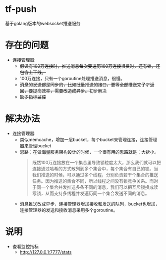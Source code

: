 # tf-push
基于golang版本的websocket推送服务

# 存在的问题

* 连接管理器:
    * ~~假设有100万连接时，推送消息每次要遍历100万连接很费时，还有锁，还包含上下线。~~
    * 100万连接，只有一个goroutine处理推送消息，很慢。
    * ~~消息的发送都是同步的，比如批量推送的接口，要等全部推送完了才返回，要提高效率，需要改造成异步。~~初步解决
    * ~~缺少指标监控~~

# 解决办法
* 连接管理器:
    * 类似memcache，增加一层bucket，每个bucket来管理连接，连接管理器来管理bucket
    * 思路：在做海量服务架构设计的时候，一个很有用的思路就是：大拆小。
        > 既然100万连接放在一个集合里导致锁粒度太大，那么我们就可以把连接通过哈希的方式散列到多个集合中，每个集合有自己的锁。当我们推送的时候，可以通过多个线程，分别负责若干个集合的推送任务。因为推送的集合不同，所以线程之间没有锁竞争关系。而对于同一个集合并发推送多条不同的消息，我们可以把互斥锁换成读写锁，从而支持多线程并发遍历同一个集合发送不同的消息。
    * 消息推送改成异步，连接管理器增加接收和发送的队列，bucket也增加，连接管理器的发送和接收消息采用多个goroutine。
# 说明
* 查看监控指标
    * http://127.0.0.1:7777/stats